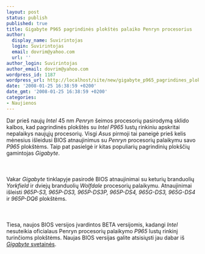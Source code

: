 ```yaml
---
layout: post
status: publish
published: true
title: Gigabyte P965 pagrindinės plokštės palaiko Penryn procesorius
author:
  display_name: Suvirintojas
  login: Suvirintojas
  email: dovrim@yahoo.com
  url: ''
author_login: Suvirintojas
author_email: dovrim@yahoo.com
wordpress_id: 1187
wordpress_url: http://localhost/site/new/gigabyte_p965_pagrindines_plokstes_palaiko_penryn_procesorius/
date: '2008-01-25 16:38:59 +0200'
date_gmt: '2008-01-25 16:38:59 +0200'
categories:
- Naujienos
---
```

<p>Dar prieš naujų <i>Intel</i> 45 nm <i>Penryn</i> šeimos procesorių pasirodymą sklido kalbos, kad pagrindinės plokštės su <i>Intel P965</i> lustų rinkiniu apskritai nepalaikys naujųjų procesorių. Visgi <i>Asus</i> pirmoji tai paneigė prieš kelis mėnesius išleidusi BIOS atnaujinimus su <i>Penryn</i> procesorių palaikymu savo <i>P965</i> plokštėms. Taip pat pasielgė ir kitas populiarių pagrindinių plokščių gamintojas <i>Gigabyte</i>.<br />
<br><br />
<br>Vakar <i>Gigabyte</i> tinklapyje pasirodė BIOS atnaujinimai su keturių branduolių <i>Yorkfield</i> ir dviejų branduolių <i>Wolfdale</i> procesorių palaikymu. Atnaujinimai išleisti <i>965P-S3, 965P-DS3, 965P-DS3P, 965P-DS4, 965G-DS3, 965G-DS4</i> ir <i>965P-DQ6</i> plokštėms.<br />
<br><br />
<br>Tiesa, naujos BIOS versijos įvardintos BETA versijomis, kadangi <i>Intel</i> nesuteikia oficialaus Penryn procesorių palaikymo <i>P965</i> lustų rinkinį turinčioms plokštėms. Naujas BIOS versijas galite atsisiųsti jau dabar iš <a class="ns" href="http://www.gigabyte.com.tw/Support/Motherboard/BIOS_List.aspx"><i>Gigabyte</i> svetainės</a>.</p>
